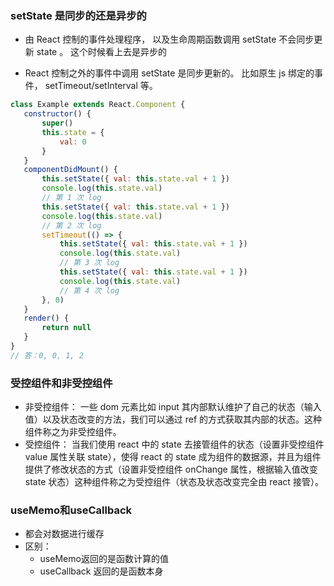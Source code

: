 ### setState 是同步的还是异步的

*   由 React 控制的事件处理程序， 以及生命周期函数调用 setState 不会同步更
  新 state 。  这个时候看上去是异步的

*   React 控制之外的事件中调用 setState 是同步更新的。 比如原生 js 绑定的事
  件， setTimeout/setInterval 等。  

   ``` jsx
  class Example extends React.Component {
      constructor() {
          super()
          this.state = {
              val: 0
          }
      } 
      componentDidMount() {
          this.setState({ val: this.state.val + 1 })
          console.log(this.state.val)
          // 第 1 次 log
          this.setState({ val: this.state.val + 1 })
          console.log(this.state.val)
          // 第 2 次 log
          setTimeout(() => {
              this.setState({ val: this.state.val + 1 })
              console.log(this.state.val)
              // 第 3 次 log
              this.setState({ val: this.state.val + 1 })
              console.log(this.state.val)
              // 第 4 次 log
          }, 0)
      } 
      render() {
          return null
      }
  }
  // 答：0, 0, 1, 2
   ```


### 受控组件和非受控组件

- 非受控组件： 一些 dom 元素比如 input 其内部默认维护了自己的状态（输入值）以及状态改变的方法，我们可以通过 ref 的方式获取其内部的状态。这种组件称之为非受控组件。
- 受控组件： 当我们使用 react 中的 state 去接管组件的状态（设置非受控组件 value 属性关联 state），使得 react 的 state 成为组件的数据源，并且为组件提供了修改状态的方式（设置非受控组件 onChange 属性，根据输入值改变 state 状态）这种组件称之为受控组件（状态及状态改变完全由 react 接管）。

### useMemo和useCallback

* 都会对数据进行缓存
* 区别：
  * useMemo返回的是函数计算的值
  * useCallback 返回的是函数本身